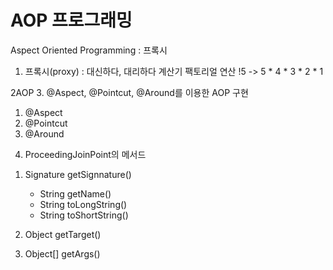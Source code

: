 # AOP 프로그래밍
Aspect Oriented Programming : 프록시

1. 프록시(proxy) : 대신하다, 대리하다
계산기
팩토리얼 연산
!5 -> 5 * 4 * 3 * 2 * 1

2AOP
3. @Aspect, @Pointcut, @Around를 이용한 AOP 구현
1) @Aspect
2) @Pointcut
3) @Around

4. ProceedingJoinPoint의 메서드
1) Signature getSignnature()
	- String getName()
	- String toLongString()
	- String toShortString()

2) Object getTarget()
3) Object[] getArgs()

